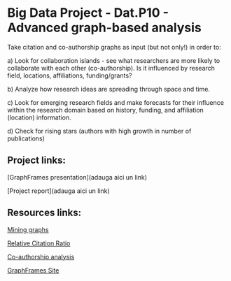 # Big Data Project - Dat.P10 - Advanced graph-based analysis

Take citation and co-authorship graphs as input (but not only!) in order to:

a) Look for collaboration islands - see what researchers are more likely to collaborate with each other (co-authorship). Is it influenced by research field, locations, affiliations, funding/grants?

b) Analyze how research ideas are spreading through space and time.

c) Look for emerging research fields and make forecasts for their influence within the research domain based on history, funding, and affiliation (location) information.

d) Check for rising stars (authors with high growth in number of publications)

## Project links:

[GraphFrames presentation](adauga aici un link)

[Project report](adauga aici un link)

## Resources links: 

[Mining graphs](http://infolab.stanford.edu/~ullman/mmds/ch10.pdf)

[Relative Citation Ratio](https://journals.plos.org/plosbiology/article?id=10.1371/journal.pbio.1002541)

[Co-authorship analysis](https://www.digital-science.com/blog/2017/03/connected-culture-collaboration-recognising-understanding-value-research/)

[GraphFrames Site](https://graphframes.github.io/graphframes/docs/_site/index.html)
